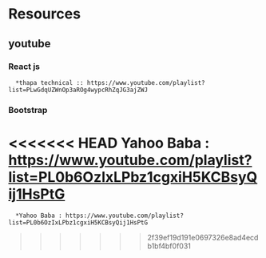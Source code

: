 # Resources

## youtube

### React js

      *thapa technical :: https://www.youtube.com/playlist?list=PLwGdqUZWnOp3aROg4wypcRhZqJG3ajZWJ

### Bootstrap

<<<<<<< HEAD
      Yahoo Baba : https://www.youtube.com/playlist?list=PL0b6OzIxLPbz1cgxiH5KCBsyQij1HsPtG
=======
      *Yahoo Baba : https://www.youtube.com/playlist?list=PL0b6OzIxLPbz1cgxiH5KCBsyQij1HsPtG
>>>>>>> 2f39ef19d191e0697326e8ad4ecdb1bf4bf0f031

